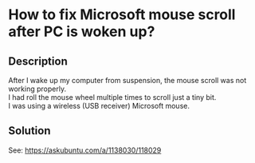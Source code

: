 # How to fix Microsoft mouse scroll after PC is woken up?

## Description

After I wake up my computer from suspension, the mouse scroll was not working properly.<br>
I had roll the mouse wheel multiple times to scroll just a tiny bit.<br>
I was using a wireless (USB receiver) Microsoft mouse.

## Solution

See: https://askubuntu.com/a/1138030/118029
